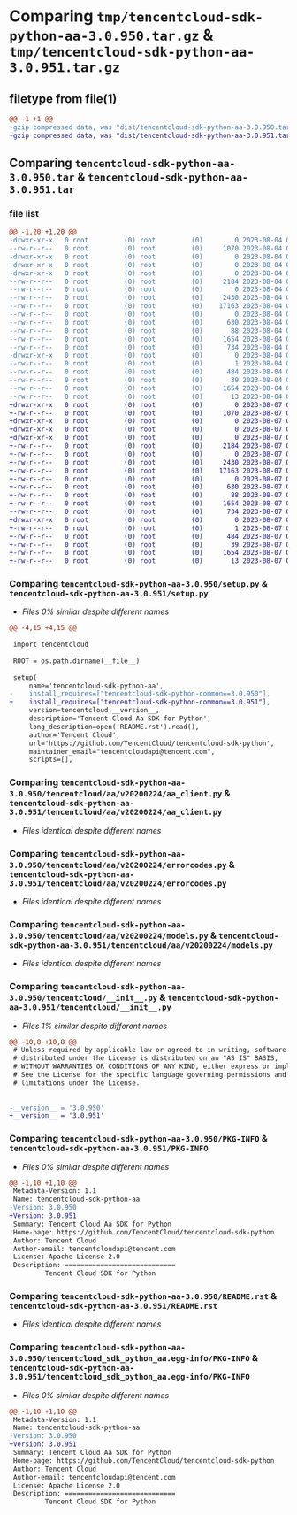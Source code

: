 # Comparing `tmp/tencentcloud-sdk-python-aa-3.0.950.tar.gz` & `tmp/tencentcloud-sdk-python-aa-3.0.951.tar.gz`

## filetype from file(1)

```diff
@@ -1 +1 @@
-gzip compressed data, was "dist/tencentcloud-sdk-python-aa-3.0.950.tar", last modified: Fri Aug  4 00:17:38 2023, max compression
+gzip compressed data, was "dist/tencentcloud-sdk-python-aa-3.0.951.tar", last modified: Mon Aug  7 00:17:34 2023, max compression
```

## Comparing `tencentcloud-sdk-python-aa-3.0.950.tar` & `tencentcloud-sdk-python-aa-3.0.951.tar`

### file list

```diff
@@ -1,20 +1,20 @@
-drwxr-xr-x   0 root         (0) root         (0)        0 2023-08-04 00:17:38.000000 tencentcloud-sdk-python-aa-3.0.950/
--rw-r--r--   0 root         (0) root         (0)     1070 2023-08-04 00:17:38.000000 tencentcloud-sdk-python-aa-3.0.950/setup.py
-drwxr-xr-x   0 root         (0) root         (0)        0 2023-08-04 00:17:38.000000 tencentcloud-sdk-python-aa-3.0.950/tencentcloud/
-drwxr-xr-x   0 root         (0) root         (0)        0 2023-08-04 00:17:38.000000 tencentcloud-sdk-python-aa-3.0.950/tencentcloud/aa/
-drwxr-xr-x   0 root         (0) root         (0)        0 2023-08-04 00:17:38.000000 tencentcloud-sdk-python-aa-3.0.950/tencentcloud/aa/v20200224/
--rw-r--r--   0 root         (0) root         (0)     2184 2023-08-04 00:17:38.000000 tencentcloud-sdk-python-aa-3.0.950/tencentcloud/aa/v20200224/aa_client.py
--rw-r--r--   0 root         (0) root         (0)        0 2023-08-04 00:17:38.000000 tencentcloud-sdk-python-aa-3.0.950/tencentcloud/aa/v20200224/__init__.py
--rw-r--r--   0 root         (0) root         (0)     2430 2023-08-04 00:17:38.000000 tencentcloud-sdk-python-aa-3.0.950/tencentcloud/aa/v20200224/errorcodes.py
--rw-r--r--   0 root         (0) root         (0)    17163 2023-08-04 00:17:38.000000 tencentcloud-sdk-python-aa-3.0.950/tencentcloud/aa/v20200224/models.py
--rw-r--r--   0 root         (0) root         (0)        0 2023-08-04 00:17:38.000000 tencentcloud-sdk-python-aa-3.0.950/tencentcloud/aa/__init__.py
--rw-r--r--   0 root         (0) root         (0)      630 2023-08-04 00:17:38.000000 tencentcloud-sdk-python-aa-3.0.950/tencentcloud/__init__.py
--rw-r--r--   0 root         (0) root         (0)       88 2023-08-04 00:17:38.000000 tencentcloud-sdk-python-aa-3.0.950/setup.cfg
--rw-r--r--   0 root         (0) root         (0)     1654 2023-08-04 00:17:38.000000 tencentcloud-sdk-python-aa-3.0.950/PKG-INFO
--rw-r--r--   0 root         (0) root         (0)      734 2023-08-04 00:17:38.000000 tencentcloud-sdk-python-aa-3.0.950/README.rst
-drwxr-xr-x   0 root         (0) root         (0)        0 2023-08-04 00:17:38.000000 tencentcloud-sdk-python-aa-3.0.950/tencentcloud_sdk_python_aa.egg-info/
--rw-r--r--   0 root         (0) root         (0)        1 2023-08-04 00:17:38.000000 tencentcloud-sdk-python-aa-3.0.950/tencentcloud_sdk_python_aa.egg-info/dependency_links.txt
--rw-r--r--   0 root         (0) root         (0)      484 2023-08-04 00:17:38.000000 tencentcloud-sdk-python-aa-3.0.950/tencentcloud_sdk_python_aa.egg-info/SOURCES.txt
--rw-r--r--   0 root         (0) root         (0)       39 2023-08-04 00:17:38.000000 tencentcloud-sdk-python-aa-3.0.950/tencentcloud_sdk_python_aa.egg-info/requires.txt
--rw-r--r--   0 root         (0) root         (0)     1654 2023-08-04 00:17:38.000000 tencentcloud-sdk-python-aa-3.0.950/tencentcloud_sdk_python_aa.egg-info/PKG-INFO
--rw-r--r--   0 root         (0) root         (0)       13 2023-08-04 00:17:38.000000 tencentcloud-sdk-python-aa-3.0.950/tencentcloud_sdk_python_aa.egg-info/top_level.txt
+drwxr-xr-x   0 root         (0) root         (0)        0 2023-08-07 00:17:34.000000 tencentcloud-sdk-python-aa-3.0.951/
+-rw-r--r--   0 root         (0) root         (0)     1070 2023-08-07 00:17:34.000000 tencentcloud-sdk-python-aa-3.0.951/setup.py
+drwxr-xr-x   0 root         (0) root         (0)        0 2023-08-07 00:17:34.000000 tencentcloud-sdk-python-aa-3.0.951/tencentcloud/
+drwxr-xr-x   0 root         (0) root         (0)        0 2023-08-07 00:17:34.000000 tencentcloud-sdk-python-aa-3.0.951/tencentcloud/aa/
+drwxr-xr-x   0 root         (0) root         (0)        0 2023-08-07 00:17:34.000000 tencentcloud-sdk-python-aa-3.0.951/tencentcloud/aa/v20200224/
+-rw-r--r--   0 root         (0) root         (0)     2184 2023-08-07 00:17:34.000000 tencentcloud-sdk-python-aa-3.0.951/tencentcloud/aa/v20200224/aa_client.py
+-rw-r--r--   0 root         (0) root         (0)        0 2023-08-07 00:17:34.000000 tencentcloud-sdk-python-aa-3.0.951/tencentcloud/aa/v20200224/__init__.py
+-rw-r--r--   0 root         (0) root         (0)     2430 2023-08-07 00:17:34.000000 tencentcloud-sdk-python-aa-3.0.951/tencentcloud/aa/v20200224/errorcodes.py
+-rw-r--r--   0 root         (0) root         (0)    17163 2023-08-07 00:17:34.000000 tencentcloud-sdk-python-aa-3.0.951/tencentcloud/aa/v20200224/models.py
+-rw-r--r--   0 root         (0) root         (0)        0 2023-08-07 00:17:34.000000 tencentcloud-sdk-python-aa-3.0.951/tencentcloud/aa/__init__.py
+-rw-r--r--   0 root         (0) root         (0)      630 2023-08-07 00:17:34.000000 tencentcloud-sdk-python-aa-3.0.951/tencentcloud/__init__.py
+-rw-r--r--   0 root         (0) root         (0)       88 2023-08-07 00:17:34.000000 tencentcloud-sdk-python-aa-3.0.951/setup.cfg
+-rw-r--r--   0 root         (0) root         (0)     1654 2023-08-07 00:17:34.000000 tencentcloud-sdk-python-aa-3.0.951/PKG-INFO
+-rw-r--r--   0 root         (0) root         (0)      734 2023-08-07 00:17:34.000000 tencentcloud-sdk-python-aa-3.0.951/README.rst
+drwxr-xr-x   0 root         (0) root         (0)        0 2023-08-07 00:17:34.000000 tencentcloud-sdk-python-aa-3.0.951/tencentcloud_sdk_python_aa.egg-info/
+-rw-r--r--   0 root         (0) root         (0)        1 2023-08-07 00:17:34.000000 tencentcloud-sdk-python-aa-3.0.951/tencentcloud_sdk_python_aa.egg-info/dependency_links.txt
+-rw-r--r--   0 root         (0) root         (0)      484 2023-08-07 00:17:34.000000 tencentcloud-sdk-python-aa-3.0.951/tencentcloud_sdk_python_aa.egg-info/SOURCES.txt
+-rw-r--r--   0 root         (0) root         (0)       39 2023-08-07 00:17:34.000000 tencentcloud-sdk-python-aa-3.0.951/tencentcloud_sdk_python_aa.egg-info/requires.txt
+-rw-r--r--   0 root         (0) root         (0)     1654 2023-08-07 00:17:34.000000 tencentcloud-sdk-python-aa-3.0.951/tencentcloud_sdk_python_aa.egg-info/PKG-INFO
+-rw-r--r--   0 root         (0) root         (0)       13 2023-08-07 00:17:34.000000 tencentcloud-sdk-python-aa-3.0.951/tencentcloud_sdk_python_aa.egg-info/top_level.txt
```

### Comparing `tencentcloud-sdk-python-aa-3.0.950/setup.py` & `tencentcloud-sdk-python-aa-3.0.951/setup.py`

 * *Files 0% similar despite different names*

```diff
@@ -4,15 +4,15 @@
 
 import tencentcloud
 
 ROOT = os.path.dirname(__file__)
 
 setup(
     name='tencentcloud-sdk-python-aa',
-    install_requires=["tencentcloud-sdk-python-common==3.0.950"],
+    install_requires=["tencentcloud-sdk-python-common==3.0.951"],
     version=tencentcloud.__version__,
     description='Tencent Cloud Aa SDK for Python',
     long_description=open('README.rst').read(),
     author='Tencent Cloud',
     url='https://github.com/TencentCloud/tencentcloud-sdk-python',
     maintainer_email="tencentcloudapi@tencent.com",
     scripts=[],
```

### Comparing `tencentcloud-sdk-python-aa-3.0.950/tencentcloud/aa/v20200224/aa_client.py` & `tencentcloud-sdk-python-aa-3.0.951/tencentcloud/aa/v20200224/aa_client.py`

 * *Files identical despite different names*

### Comparing `tencentcloud-sdk-python-aa-3.0.950/tencentcloud/aa/v20200224/errorcodes.py` & `tencentcloud-sdk-python-aa-3.0.951/tencentcloud/aa/v20200224/errorcodes.py`

 * *Files identical despite different names*

### Comparing `tencentcloud-sdk-python-aa-3.0.950/tencentcloud/aa/v20200224/models.py` & `tencentcloud-sdk-python-aa-3.0.951/tencentcloud/aa/v20200224/models.py`

 * *Files identical despite different names*

### Comparing `tencentcloud-sdk-python-aa-3.0.950/tencentcloud/__init__.py` & `tencentcloud-sdk-python-aa-3.0.951/tencentcloud/__init__.py`

 * *Files 1% similar despite different names*

```diff
@@ -10,8 +10,8 @@
 # Unless required by applicable law or agreed to in writing, software
 # distributed under the License is distributed on an "AS IS" BASIS,
 # WITHOUT WARRANTIES OR CONDITIONS OF ANY KIND, either express or implied.
 # See the License for the specific language governing permissions and
 # limitations under the License.
 
 
-__version__ = '3.0.950'
+__version__ = '3.0.951'
```

### Comparing `tencentcloud-sdk-python-aa-3.0.950/PKG-INFO` & `tencentcloud-sdk-python-aa-3.0.951/PKG-INFO`

 * *Files 0% similar despite different names*

```diff
@@ -1,10 +1,10 @@
 Metadata-Version: 1.1
 Name: tencentcloud-sdk-python-aa
-Version: 3.0.950
+Version: 3.0.951
 Summary: Tencent Cloud Aa SDK for Python
 Home-page: https://github.com/TencentCloud/tencentcloud-sdk-python
 Author: Tencent Cloud
 Author-email: tencentcloudapi@tencent.com
 License: Apache License 2.0
 Description: ============================
         Tencent Cloud SDK for Python
```

### Comparing `tencentcloud-sdk-python-aa-3.0.950/README.rst` & `tencentcloud-sdk-python-aa-3.0.951/README.rst`

 * *Files identical despite different names*

### Comparing `tencentcloud-sdk-python-aa-3.0.950/tencentcloud_sdk_python_aa.egg-info/PKG-INFO` & `tencentcloud-sdk-python-aa-3.0.951/tencentcloud_sdk_python_aa.egg-info/PKG-INFO`

 * *Files 0% similar despite different names*

```diff
@@ -1,10 +1,10 @@
 Metadata-Version: 1.1
 Name: tencentcloud-sdk-python-aa
-Version: 3.0.950
+Version: 3.0.951
 Summary: Tencent Cloud Aa SDK for Python
 Home-page: https://github.com/TencentCloud/tencentcloud-sdk-python
 Author: Tencent Cloud
 Author-email: tencentcloudapi@tencent.com
 License: Apache License 2.0
 Description: ============================
         Tencent Cloud SDK for Python
```

